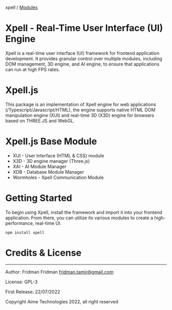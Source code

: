 xpell / [Modules](modules.md)

# Xpell - Real-Time User Interface (UI) Engine

Xpell is a real-time user interface (UI) framework for frontend application development. It provides granular control over multiple modules, including DOM management, 3D engine, and AI engine, to ensure that applications can run at high FPS rates.

# Xpell.js

This package is an implementation of Xpell engine for web applications (/Typescript/Javascript/HTML), the engine supports native HTML DOM manipulation engine (XUI) and real-time 3D (X3D) engine for browsers based on THREE.JS and WebGL.

# Xpell.js Base Module

- XUI - User Interface (HTML & CSS) module
- X3D - 3D engine manager (Three.js)
- XAI - AI Module Manager
- XDB - Database Module Manager
- Wormholes - Xpell Communication Module

# Getting Started
To begin using Xpell, install the framework and import it into your frontend application. From there, you can utilize its various modules to create a high-performance, real-time UI.

```
npm install xpell
```

# Credits & License

 ---

 Author: Fridman Fridman <fridman.tamir@gmail.com>

 License:  GPL-3 

 First Release: 22/07/2022

 Copyright Aime Technologies 2022, all right reserved
